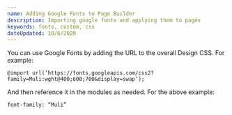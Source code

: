 ```yaml
---
name: Adding Google Fonts to Page Builder
description: Importing google fonts and applying them to pages
keywords: fonts, custom, css
dateUpdated: 10/6/2020
---
```


You can use Google Fonts by adding the URL to the overall Design CSS. For example:

`@import url(‘https://fonts.googleapis.com/css2?family=Muli:wght@400;600;700&display=swap’);`

And then reference it in the modules as needed. For the above example:

```
font-family: “Muli”
```
